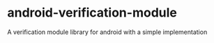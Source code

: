 # android-verification-module
A verification module library for android with a simple implementation
